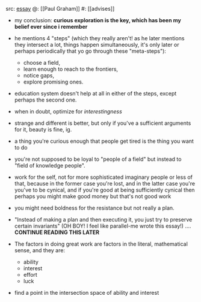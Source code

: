 src: [essay](http://paulgraham.com/greatwork.html#f1n)
@: [[Paul Graham]]
#: [[advises]]

- my conclusion: **curious exploration is the key, which has been my belief ever since i remember**
- he mentions 4 "steps" (which they really aren't! as he later mentions they intersect a lot, things happen simultaneously, it's only later or perhaps periodically that yo go through these "meta-steps"):
	- choose a field, 
	- learn enough to reach to the frontiers, 
	- notice gaps, 
	- explore promising ones. 
- education system doesn't help at all in either of the steps, except perhaps the second one.
- when in doubt, optimize for _interestingness_
- strange and different is better, but only if you've a sufficient arguments for it, beauty is fine, ig.
- a thing you're curious enough that people get tired is the thing you want to do
- you're not supposed to be loyal to "people of a field" but instead to "field of knowledge people".
- work for the self, not for more sophisticated imaginary people or less of that, because in the former case you're lost, and in the latter case you're you've to be cynical, and if you're good at being sufficiently cynical then perhaps you might make good money but that's not good work
- you might need boldness for the resistance but not really a plan.
- "Instead of making a plan and then executing it, you just try to preserve certain invariants" (OH BOY! I feel like parallel-me wrote this essay!)
.... **CONTINUE READING THIS LATER**

- The factors in doing great work are factors in the literal, mathematical sense, and they are:
  - ability
  - interest
  - effort
  - luck
- find a point in the intersection space of ability and interest